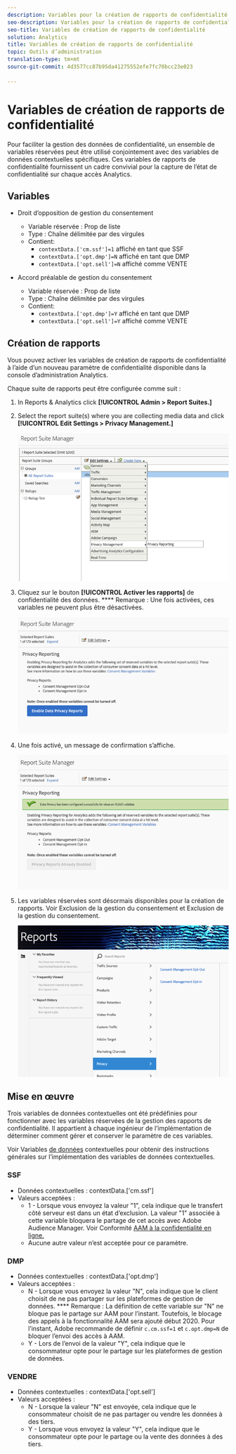 ```yaml
---
description: Variables pour la création de rapports de confidentialité dans la confidentialité des données.
seo-description: Variables pour la création de rapports de confidentialité dans la confidentialité des données.
seo-title: Variables de création de rapports de confidentialité
solution: Analytics
title: Variables de création de rapports de confidentialité
topic: Outils d’administration
translation-type: tm+mt
source-git-commit: 4d3577cc87b95da41275552efe7fc70bcc23e023

---
```



# Variables de création de rapports de confidentialité

Pour faciliter la gestion des données de confidentialité, un ensemble de variables réservées peut être utilisé conjointement avec des variables de données contextuelles spécifiques.
Ces variables de rapports de confidentialité fournissent un cadre convivial pour la capture de l’état de confidentialité sur chaque accès Analytics.

## Variables

* Droit d’opposition de gestion du consentement
   * Variable réservée : Prop de liste
   * Type : Chaîne délimitée par des virgules
   * Contient:
      * `contextData.['cm.ssf']=1` affiché en tant que SSF
      * `contextData.['opt.dmp']=N` affiché en tant que DMP
      * `contextData.['opt.sell']=N` affiché comme VENTE

* Accord préalable de gestion du consentement
   * Variable réservée : Prop de liste
   * Type : Chaîne délimitée par des virgules
   * Contient:
      * `contextData.['opt.dmp']=Y` affiché en tant que DMP
      * `contextData.['opt.sell']=Y` affiché comme VENTE

## Création de rapports  

Vous pouvez activer les variables de création de rapports de confidentialité à l’aide d’un nouveau paramètre de confidentialité disponible dans la console d’administration Analytics.

Chaque suite de rapports peut être configurée comme suit :
1. In Reports &amp; Analytics click **[!UICONTROL Admin &gt; Report Suites.]**
1. Select the report suite(s) where you are collecting media data and click **[!UICONTROL Edit Settings &gt; Privacy Management.]**

   ![](assets/rsm-privacy-select.png)

1. Cliquez sur le bouton **[!UICONTROL Activer les rapports]** de confidentialité des données. **** Remarque : Une fois activées, ces variables ne peuvent plus être désactivées.

   ![](assets/rsm-privacy-enable.png)

1. Une fois activé, un message de confirmation s’affiche.

   ![](assets/rsm-privacy-config.png)

1. Les variables réservées sont désormais disponibles pour la création de rapports.  Voir Exclusion de la gestion du consentement et Exclusion de la gestion du consentement.

   ![](assets/rsm-privacy-reports.png)

## Mise en œuvre

Trois variables de données contextuelles ont été prédéfinies pour fonctionner avec les variables réservées de la gestion des rapports de confidentialité.  Il appartient à chaque ingénieur de l’implémentation de déterminer comment gérer et conserver le paramètre de ces variables.

Voir Variables [de données](https://docs.adobe.com/help/en/analytics/implementation/javascript-implementation/variables-analytics-reporting/context-data-variables.html) contextuelles pour obtenir des instructions générales sur l’implémentation des variables de données contextuelles.

### SSF

* Données contextuelles : contextData.['cm.ssf']
* Valeurs acceptées :
   * 1 - Lorsque vous envoyez la valeur "1", cela indique que le transfert côté serveur est dans un état d’exclusion. La valeur "1" associée à cette variable bloquera le partage de cet accès avec Adobe Audience Manager. Voir Conformité [AAM à la confidentialité en ligne.](https://docs.adobe.com/help/en/analytics/integration/audience-analytics/audience-analytics-workflow/ssf-gdpr.html)
   * Aucune autre valeur n’est acceptée pour ce paramètre.

### DMP

* Données contextuelles : contextData.['opt.dmp']
* Valeurs acceptées :
   * N - Lorsque vous envoyez la valeur "N", cela indique que le client choisit de ne pas partager sur les plateformes de gestion de données. **** Remarque : La définition de cette variable sur "N" ne bloque pas le partage sur AAM pour l’instant. Toutefois, le blocage des appels à la fonctionnalité AAM sera ajouté début 2020. Pour l’instant, Adobe recommande de définir `c.cm.ssf=1` et `c.opt.dmp=N` de bloquer l’envoi des accès à AAM.
   * Y - Lors de l’envoi de la valeur "Y", cela indique que le consommateur opte pour le partage sur les plateformes de gestion de données.

### VENDRE

* Données contextuelles : contextData.['opt.sell']
* Valeurs acceptées :
   * N - Lorsque la valeur "N" est envoyée, cela indique que le consommateur choisit de ne pas partager ou vendre les données à des tiers.
   * Y - Lorsque vous envoyez la valeur "Y", cela indique que le consommateur opte pour le partage ou la vente des données à des tiers.
